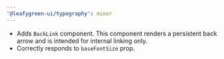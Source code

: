 ```yaml
---
'@leafygreen-ui/typography': minor
---
```


- Adds `BackLink` component. This component renders a persistent back arrow and is intended for internal linking only.
- Correctly responds to `baseFontSize` prop.